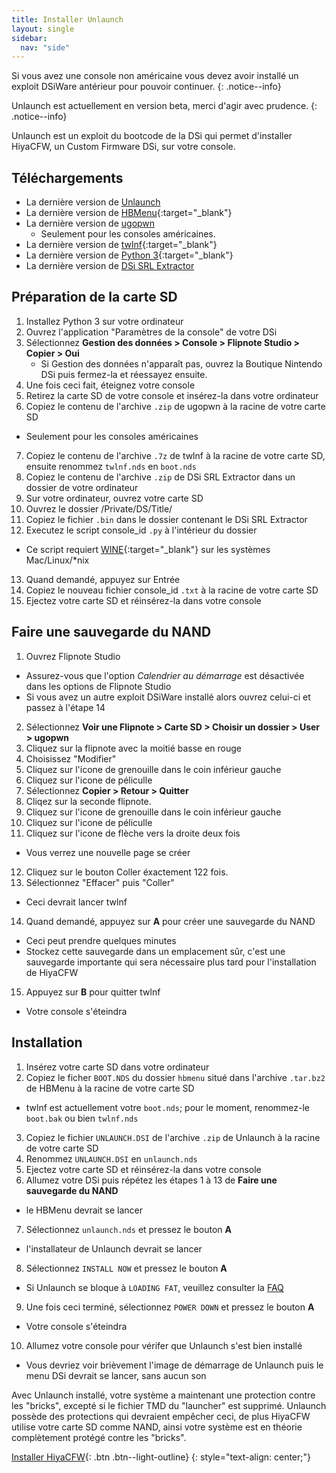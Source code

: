 ```yaml
---
title: Installer Unlaunch
layout: single
sidebar:
  nav: "side"
---
```


Si vous avez une console non américaine vous devez avoir installé un exploit DSiWare antérieur pour pouvoir continuer.
{: .notice--info}

Unlaunch est actuellement en version beta, merci d'agir avec prudence.
{: .notice--info}

Unlaunch est un exploit du bootcode de la DSi qui permet d'installer HiyaCFW, un Custom Firmware DSi, sur votre console.

## Téléchargements
- La dernière version de [Unlaunch](http://problemkaputt.de/unlaunch.zip)
- La dernière version de [HBMenu](https://github.com/devkitPro/nds-hb-menu/releases/){:target="_blank"}
- La dernière version de [ugopwn](/assets/files/ugopwn.zip)
  - Seulement pour les consoles américaines.
- La dernière version de [twlnf](https://github.com/Jimmy-Z/twlnf/releases){:target="_blank"}
- La dernière version de [Python 3](https://www.python.org/downloads/){:target="_blank"}
- La dernière version de [DSi SRL Extractor](/assets/files/dsi_srl_extract.zip)

## Préparation de la carte SD

1. Installez Python 3 sur votre ordinateur
2. Ouvrez l'application "Paramètres de la console" de votre DSi
3. Sélectionnez **Gestion des données > Console > Flipnote Studio > Copier > Oui**
	- Si Gestion des données n'apparaît pas, ouvrez la Boutique Nintendo DSi puis fermez-la et réessayez ensuite.
4. Une fois ceci fait, éteignez votre console
5. Retirez la carte SD de votre console et insérez-la dans votre ordinateur
6. Copiez le contenu de l'archive `.zip` de ugopwn à la racine de votre carte SD
  - Seulement pour les consoles américaines
7. Copiez le contenu de l'archive `.7z` de twlnf à la racine de votre carte SD, ensuite renommez `twlnf.nds` en `boot.nds`
8. Copiez le contenu de l'archive `.zip` de DSi SRL Extractor dans un dossier de votre ordinateur
9. Sur votre ordinateur, ouvrez votre carte SD
10. Ouvrez le dossier /Private/DS/Title/
11. Copiez le fichier `.bin` dans le dossier contenant le DSi SRL Extractor
12. Executez le script console_id `.py` à l'intérieur du dossier
  - Ce script requiert [WINE](https://www.winehq.org/){:target="_blank"} sur les systèmes Mac/Linux/*nix
13. Quand demandé, appuyez sur Entrée
14. Copiez le nouveau fichier console_id `.txt` à la racine de votre carte SD
15. Ejectez votre carte SD et réinsérez-la dans votre console

## Faire une sauvegarde du NAND

1. Ouvrez Flipnote Studio
  - Assurez-vous que l'option *Calendrier au démarrage* est désactivée dans les options de Flipnote Studio
  - Si vous avez un autre exploit DSiWare installé alors ouvrez celui-ci et passez à l'étape 14
2. Sélectionnez **Voir une Flipnote > Carte SD > Choisir un dossier > User > ugopwn**
3. Cliquez sur la flipnote avec la moitié basse en rouge
4. Choisissez "Modifier"
5. Cliquez sur l'icone de grenouille dans le coin inférieur gauche
6. Cliquez sur l'icone de péliculle
7. Sélectionnez **Copier > Retour > Quitter**
8. Cliqez sur la seconde flipnote.
9. Cliquez sur l'icone de grenouille dans le coin inférieur gauche
10. Cliquez sur l'icone de péliculle
11. Cliquez sur l'icone de flèche vers la droite deux fois
  - Vous verrez une nouvelle page se créer
12. Cliquez sur le bouton Coller éxactement 122 fois.
13. Sélectionnez "Effacer" puis "Coller"
  - Ceci devrait lancer twlnf
14. Quand demandé, appuyez sur **A** pour créer une sauvegarde du NAND
  - Ceci peut prendre quelques minutes
  - Stockez cette sauvegarde dans un emplacement sûr, c'est une sauvegarde importante qui sera nécessaire plus tard pour l'installation de HiyaCFW
15. Appuyez sur **B** pour quitter twlnf
  - Votre console s'éteindra

## Installation

1. Insérez votre carte SD dans votre ordinateur
2. Copiez le ficher `BOOT.NDS` du dossier `hbmenu` situé dans l'archive `.tar.bz2` de HBMenu à la racine de votre carte SD
  - twlnf est actuellement votre `boot.nds`; pour le moment, renommez-le `boot.bak` ou bien `twlnf.nds`
3. Copiez le fichier `UNLAUNCH.DSI` de l'archive `.zip` de Unlaunch à la racine de votre carte SD
4. Renommez `UNLAUNCH.DSI` en `unlaunch.nds`
5. Ejectez votre carte SD et réinsérez-la dans votre console
6. Allumez votre DSi puis répétez les étapes 1 à 13 de **Faire une sauvegarde du NAND**
  - le HBMenu devrait se lancer
7. Sélectionnez `unlaunch.nds` et pressez le bouton **A**
  - l'installateur de Unlaunch devrait se lancer
8. Sélectionnez `INSTALL NOW` et pressez le bouton **A**
  - Si Unlaunch se bloque à `LOADING FAT`, veuillez consulter la [FAQ](/help/faq)
9. Une fois ceci terminé, sélectionnez `POWER DOWN` et pressez le bouton **A**
  - Votre console s'éteindra
10. Allumez votre console pour vérifer que Unlaunch s'est bien installé
  - Vous devriez voir brièvement l'image de démarrage de Unlaunch puis le menu DSi devrait se lancer, sans aucun son

Avec Unlaunch installé, votre système a maintenant une protection contre les "bricks", excepté si le fichier TMD du "launcher" est supprimé. Unlaunch possède des protections qui devraient empêcher ceci, de plus HiyaCFW utilise votre carte SD comme NAND, ainsi votre système est en théorie complètement protégé contre les "bricks".

[Installer HiyaCFW](/guide/installer-hiyacfw){: .btn .btn--light-outline}
{: style="text-align: center;"}